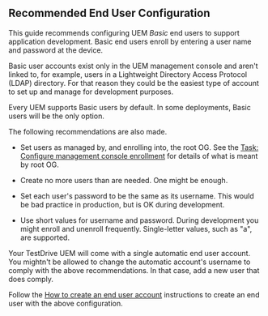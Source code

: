 ## Recommended End User Configuration
This guide recommends configuring UEM *Basic* end users to support application
development. Basic end users enroll by entering a user name and password at the
device.

Basic user accounts exist only in the UEM management console and aren't linked
to, for example, users in a Lightweight Directory Access Protocol (LDAP)
directory. For that reason they could be the easiest type of account to set up
and manage for development purposes.

Every UEM supports Basic users by default. In some deployments, Basic users will
be the only option. 

The following recommendations are also made.

-   Set users as managed by, and enrolling into, the root OG. See the
    [Task: Configure management console enrollment](../../03Task_Configure-management-console-enrollment/readme.md) for details of 
    what is meant by root OG.

-   Create no more users than are needed. One might be enough.

-   Set each user's password to be the same as its username. This would be bad
    practice in production, but is OK during development.

-   Use short values for username and password. During development you might
    enroll and unenroll frequently. Single-letter values, such as "a", are
    supported.

Your TestDrive UEM will come with a single automatic end user account. You
mightn't be allowed to change the automatic account's username to comply with
the above recommendations. In that case, add a new user that does comply.

Follow the [How to create an end user account](../02How-to-create-an-end-user-account/readme.md) instructions to create an end user with the above configuration.

